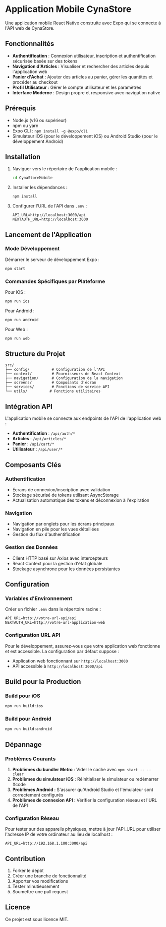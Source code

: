 # Application Mobile CynaStore
Une application mobile React Native construite avec Expo qui se connecte à l'API web de CynaStore.

## Fonctionnalités
- **Authentification** : Connexion utilisateur, inscription et authentification sécurisée basée sur des tokens
- **Navigation d'Articles** : Visualiser et rechercher des articles depuis l'application web
- **Panier d'Achat** : Ajouter des articles au panier, gérer les quantités et procéder au checkout
- **Profil Utilisateur** : Gérer le compte utilisateur et les paramètres
- **Interface Moderne** : Design propre et responsive avec navigation native

## Prérequis
- Node.js (v16 ou supérieur)
- npm ou yarn
- Expo CLI : `npm install -g @expo/cli`
- Simulateur iOS (pour le développement iOS) ou Android Studio (pour le développement Android)

## Installation
1. Naviguer vers le répertoire de l'application mobile :
   ```bash
   cd CynaStoreMobile
   ```
2. Installer les dépendances :
   ```bash
   npm install
   ```
3. Configurer l'URL de l'API dans `.env` :
   ```
   API_URL=http://localhost:3000/api
   NEXTAUTH_URL=http://localhost:3000
   ```

## Lancement de l'Application
### Mode Développement
Démarrer le serveur de développement Expo :
```bash
npm start
```

### Commandes Spécifiques par Plateforme
Pour iOS :
```bash
npm run ios
```

Pour Android :
```bash
npm run android
```

Pour Web :
```bash
npm run web
```

## Structure du Projet
```
src/
├── config/          # Configuration de l'API
├── context/         # Fournisseurs de React Context
├── navigation/      # Configuration de la navigation
├── screens/         # Composants d'écran
├── services/        # Fonctions de service API
└── utils/          # Fonctions utilitaires
```

## Intégration API
L'application mobile se connecte aux endpoints de l'API de l'application web :
- **Authentification** : `/api/auth/*`
- **Articles** : `/api/articles/*`
- **Panier** : `/api/cart/*`
- **Utilisateur** : `/api/user/*`

## Composants Clés
### Authentification
- Écrans de connexion/inscription avec validation
- Stockage sécurisé de tokens utilisant AsyncStorage
- Actualisation automatique des tokens et déconnexion à l'expiration

### Navigation
- Navigation par onglets pour les écrans principaux
- Navigation en pile pour les vues détaillées
- Gestion du flux d'authentification

### Gestion des Données
- Client HTTP basé sur Axios avec intercepteurs
- React Context pour la gestion d'état globale
- Stockage asynchrone pour les données persistantes

## Configuration
### Variables d'Environnement
Créer un fichier `.env` dans le répertoire racine :
```env
API_URL=http://votre-url-api/api
NEXTAUTH_URL=http://votre-url-application-web
```

### Configuration URL API
Pour le développement, assurez-vous que votre application web fonctionne et est accessible. La configuration par défaut suppose :
- Application web fonctionnant sur `http://localhost:3000`
- API accessible à `http://localhost:3000/api`

## Build pour la Production
### Build pour iOS
```bash
npm run build:ios
```

### Build pour Android
```bash
npm run build:android
```

## Dépannage
### Problèmes Courants
1. **Problèmes du bundler Metro** : Vider le cache avec `npm start -- --clear`
2. **Problèmes du simulateur iOS** : Réinitialiser le simulateur ou redémarrer Xcode
3. **Problèmes Android** : S'assurer qu'Android Studio et l'émulateur sont correctement configurés
4. **Problèmes de connexion API** : Vérifier la configuration réseau et l'URL de l'API

### Configuration Réseau
Pour tester sur des appareils physiques, mettre à jour l'API_URL pour utiliser l'adresse IP de votre ordinateur au lieu de localhost :
```env
API_URL=http://192.168.1.100:3000/api
```

## Contribution
1. Forker le dépôt
2. Créer une branche de fonctionnalité
3. Apporter vos modifications
4. Tester minutieusement
5. Soumettre une pull request

## Licence
Ce projet est sous licence MIT.
